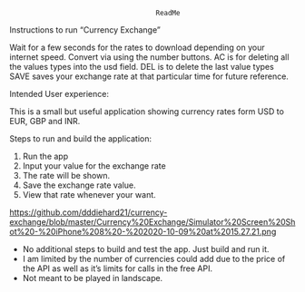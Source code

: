 


                                        ReadMe


Instructions to run “Currency Exchange”

 Wait for a few seconds for the rates to download depending on your internet speed.
 Convert via using the number buttons.
 AC is for deleting all the values types into the usd field.
 DEL is to delete the last value types
 SAVE saves your exchange rate at that particular time for future reference.
 
Intended User experience:

This is a small but useful application showing currency rates form USD to EUR, GBP and INR.

Steps to run and build the application:

1. Run the app
2. Input your value for the exchange rate
3. The rate will be shown.
4. Save the exchange rate value.
5. View that rate whenever your want.

https://github.com/dddiehard21/currency-exchange/blob/master/Currency%20Exchange/Simulator%20Screen%20Shot%20-%20iPhone%208%20-%202020-10-09%20at%2015.27.21.png

* No additional steps to build and test the app. Just build and run it.
* I am limited by the number of currencies could add due to the price of the API as well
  as it’s limits for calls in the free API.
* Not meant to be played in landscape.


